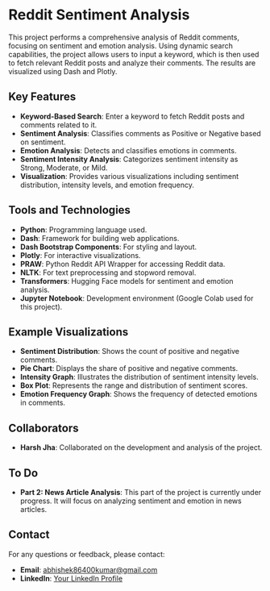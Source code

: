 # Reddit Sentiment Analysis

This project performs a comprehensive analysis of Reddit comments, focusing on sentiment and emotion analysis. Using dynamic search capabilities, the project allows users to input a keyword, which is then used to fetch relevant Reddit posts and analyze their comments. The results are visualized using Dash and Plotly.

## Key Features

- **Keyword-Based Search**: Enter a keyword to fetch Reddit posts and comments related to it.
- **Sentiment Analysis**: Classifies comments as Positive or Negative based on sentiment.
- **Emotion Analysis**: Detects and classifies emotions in comments.
- **Sentiment Intensity Analysis**: Categorizes sentiment intensity as Strong, Moderate, or Mild.
- **Visualization**: Provides various visualizations including sentiment distribution, intensity levels, and emotion frequency.

## Tools and Technologies

- **Python**: Programming language used.
- **Dash**: Framework for building web applications.
- **Dash Bootstrap Components**: For styling and layout.
- **Plotly**: For interactive visualizations.
- **PRAW**: Python Reddit API Wrapper for accessing Reddit data.
- **NLTK**: For text preprocessing and stopword removal.
- **Transformers**: Hugging Face models for sentiment and emotion analysis.
- **Jupyter Notebook**: Development environment (Google Colab used for this project).

## Example Visualizations

- **Sentiment Distribution**: Shows the count of positive and negative comments.
- **Pie Chart**: Displays the share of positive and negative comments.
- **Intensity Graph**: Illustrates the distribution of sentiment intensity levels.
- **Box Plot**: Represents the range and distribution of sentiment scores.
- **Emotion Frequency Graph**: Shows the frequency of detected emotions in comments.

## Collaborators

- **Harsh Jha**: Collaborated on the development and analysis of the project.

## To Do

- **Part 2: News Article Analysis**: This part of the project is currently under progress. It will focus on analyzing sentiment and emotion in news articles.

## Contact

For any questions or feedback, please contact:
- **Email**: abhishek86400kumar@gmail.com
- **LinkedIn**: [Your LinkedIn Profile](www.linkedin.com/in/abhishek-kumar-10k)
